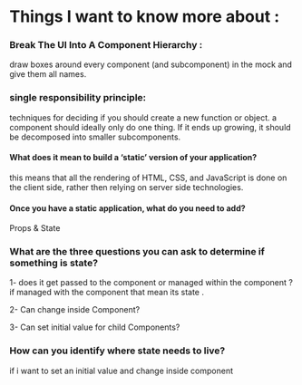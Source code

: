 # Things I want to know more about :

### Break The UI Into A Component Hierarchy :

draw boxes around every component (and subcomponent) in the mock and give them all names. 

### single responsibility principle:
 techniques for deciding if you should create a new function or object. a component should ideally only do one thing. If it ends up growing, it should be decomposed into smaller subcomponents.

 #### What does it mean to build a ‘static’ version of your application? 
 this means that all the rendering of HTML, CSS, and JavaScript is done on the client side, rather then relying on server side technologies.

 #### Once you have a static application, what do you need to add?
 Props & State

 ### What are the three questions you can ask to determine if something is state? 
 1- does it get passed to the component or managed within the component ? if managed with the component that mean its state .

 2- Can change inside Component?

 3- Can set initial value for child Components? 

 ### How can you identify where state needs to live? 

 if i want to set an initial value and change inside component 
